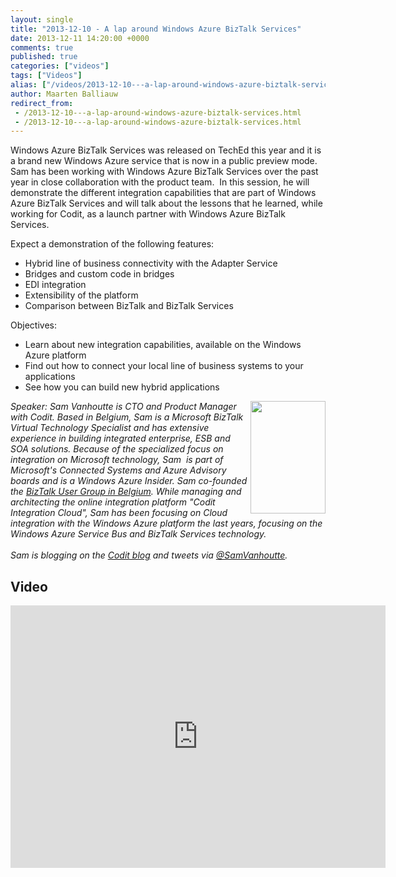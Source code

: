```yaml
---
layout: single
title: "2013-12-10 - A lap around Windows Azure BizTalk Services"
date: 2013-12-11 14:20:00 +0000
comments: true
published: true
categories: ["videos"]
tags: ["Videos"]
alias: ["/videos/2013-12-10---a-lap-around-windows-azure-biztalk-services"]
author: Maarten Balliauw
redirect_from:
 - /2013-12-10---a-lap-around-windows-azure-biztalk-services.html
 - /2013-12-10---a-lap-around-windows-azure-biztalk-services.html
---
```


<p>Windows Azure BizTalk Services was released on TechEd this year and it is a brand new Windows Azure service that is now in a public preview mode.&nbsp; <br>Sam has been working with Windows Azure BizTalk Services over the past year in close collaboration with the product team.&nbsp; In this session, he will demonstrate the different integration capabilities that are part of Windows Azure BizTalk Services and will talk about the lessons that he learned, while working for Codit, as a launch partner with Windows Azure BizTalk Services.</p>
<p>Expect a demonstration of the following features:</p>
<ul>
<li>Hybrid line of business connectivity with the Adapter Service</li>
<li>Bridges and custom code in bridges</li>
<li>EDI integration</li>
<li>Extensibility of the platform</li>
<li>Comparison between BizTalk and BizTalk Services</li>
</ul>
<p>Objectives:</p>
<ul>
<li>Learn about new integration capabilities, available on the Windows Azure platform</li>
<li>Find out how to connect your local line of business systems to your applications</li>
<li>See how you can build new hybrid applications</li>
</ul>
<p><em><img width="120" height="180" align="right" alt="" src="http://azug.be/assets/media/speakers/sam-vanhoutte.jpg">Speaker:&nbsp;Sam Vanhoutte is CTO and Product Manager with Codit. Based in Belgium, Sam is a Microsoft BizTalk Virtual Technology Specialist and has extensive experience in building integrated enterprise, ESB and SOA solutions. Because of the specialized focus on integration on Microsoft technology, Sam&nbsp; is part of Microsoft's Connected Systems and Azure Advisory boards and is a Windows Azure Insider. Sam co-founded the <a href="http://BizTalk User Group in Belgium">BizTalk User Group in Belgium</a>. While managing and architecting the online integration platform "Codit Integration Cloud", Sam has been focusing on Cloud integration with the Windows Azure platform the last years, focusing on the Windows Azure Service Bus and BizTalk Services technology. <br>&nbsp;<br>Sam is blogging on the <a href="http://lCodit blog">Codit blog</a> and tweets via <a href="mailto:h/@SamVanhoutte">@SamVanhoutte</a>.</em></p>

<h2>Video</h2>
<div>
				
				
				
<iframe width="600" height="420" src="https://www.youtube.com/embed/R9rxLU04JFU?hd=1" frameborder="0" allowfullscreen=""></iframe>
				
</div>








